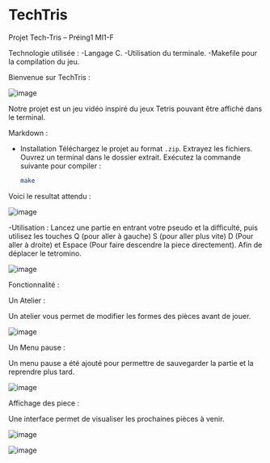 # TechTris
Projet Tech-Tris – Préing1 MI1-F


Technologie utilisée :
   -Langage C.
   -Utilisation du terminale.
   -Makefile pour la compilation du jeu.

Bienvenue sur TechTris :

![image](https://github.com/user-attachments/assets/1db7f7d0-5507-482e-941f-4968fc3da19f)

Notre projet est un jeu vidéo inspiré du jeux Tetris  pouvant être affiché dans le terminal.


 Markdown :
 
 - Installation
   Téléchargez le projet au format `.zip`.
    Extrayez les fichiers.
    Ouvrez un terminal dans le dossier extrait.
    Exécutez la commande suivante pour compiler :
   ```bash
   make 

Voici le resultat attendu :

![image](https://github.com/user-attachments/assets/f573d0f7-e3be-4be7-aecc-4181dbcba482)

-Utilisation :
Lancez une partie en entrant votre pseudo et la difficulté, puis utilisez les touches Q (pour aller à gauche)  S (pour aller plus vite) D (Pour aller à droite) et Espace (Pour faire descendre la piece directement).
Afin de déplacer le tetromino.

![image](https://github.com/user-attachments/assets/066fe468-3a04-48f4-ae94-41eb9353066b)


Fonctionnalité : 

Un Atelier :
 
 Un atelier vous permet de modifier les formes des pièces avant de jouer.

 ![image](https://github.com/user-attachments/assets/754c8adb-9a95-4f0d-a3df-91c7c6b6c5c8)



Un Menu pause :

 Un menu pause a été ajouté pour permettre de sauvegarder la partie et la reprendre plus tard.
 
![image](https://github.com/user-attachments/assets/aba4002b-42ae-41ba-a8cb-13bafefc46c6)

Affichage des piece :
 
Une interface permet de visualiser les prochaines pièces à venir.

![image](https://github.com/user-attachments/assets/a2135203-7368-41b3-a0ba-8fb1c8ae343e)



![image](https://github.com/user-attachments/assets/6bfce215-61d4-4d38-a7ed-7bb40d4ed81f)




